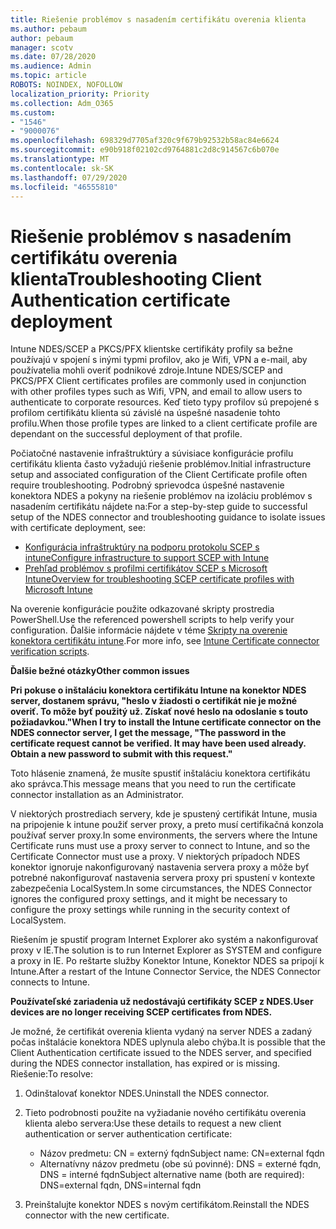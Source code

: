 ```yaml
---
title: Riešenie problémov s nasadením certifikátu overenia klienta
ms.author: pebaum
author: pebaum
manager: scotv
ms.date: 07/28/2020
ms.audience: Admin
ms.topic: article
ROBOTS: NOINDEX, NOFOLLOW
localization_priority: Priority
ms.collection: Adm_O365
ms.custom:
- "1546"
- "9000076"
ms.openlocfilehash: 698329d7705af320c9f679b92532b58ac84e6624
ms.sourcegitcommit: e90b918f02102cd9764881c2d8c914567c6b070e
ms.translationtype: MT
ms.contentlocale: sk-SK
ms.lasthandoff: 07/29/2020
ms.locfileid: "46555810"
---
```

# <a name="troubleshooting-client-authentication-certificate-deployment"></a><span data-ttu-id="b3b74-102">Riešenie problémov s nasadením certifikátu overenia klienta</span><span class="sxs-lookup"><span data-stu-id="b3b74-102">Troubleshooting Client Authentication certificate deployment</span></span>

<span data-ttu-id="b3b74-103">Intune NDES/SCEP a PKCS/PFX klientske certifikáty profily sa bežne používajú v spojení s inými typmi profilov, ako je Wifi, VPN a e-mail, aby používatelia mohli overiť podnikové zdroje.</span><span class="sxs-lookup"><span data-stu-id="b3b74-103">Intune NDES/SCEP and PKCS/PFX Client certificates profiles are commonly used in conjunction with other profiles types such as Wifi, VPN, and email to allow users to authenticate to corporate resources.</span></span> <span data-ttu-id="b3b74-104">Keď tieto typy profilov sú prepojené s profilom certifikátu klienta sú závislé na úspešné nasadenie tohto profilu.</span><span class="sxs-lookup"><span data-stu-id="b3b74-104">When those profile types are linked to a client certificate profile are dependant on the successful deployment of that profile.</span></span>

<span data-ttu-id="b3b74-105">Počiatočné nastavenie infraštruktúry a súvisiace konfigurácie profilu certifikátu klienta často vyžadujú riešenie problémov.</span><span class="sxs-lookup"><span data-stu-id="b3b74-105">Initial infrastructure setup and associated configuration of the Client Certificate profile often require troubleshooting.</span></span> <span data-ttu-id="b3b74-106">Podrobný sprievodca úspešné nastavenie konektora NDES a pokyny na riešenie problémov na izoláciu problémov s nasadením certifikátu nájdete na:</span><span class="sxs-lookup"><span data-stu-id="b3b74-106">For a step-by-step guide to successful setup of the NDES connector and troubleshooting guidance to isolate issues with certificate deployment, see:</span></span> 

- [<span data-ttu-id="b3b74-107">Konfigurácia infraštruktúry na podporu protokolu SCEP s intune</span><span class="sxs-lookup"><span data-stu-id="b3b74-107">Configure infrastructure to support SCEP with Intune</span></span>](https://support.microsoft.com/help/4459540/troubleshoot-ndes-configuration-for-use-with-intune)
- [<span data-ttu-id="b3b74-108">Prehľad problémov s profilmi certifikátov SCEP s Microsoft Intune</span><span class="sxs-lookup"><span data-stu-id="b3b74-108">Overview for troubleshooting SCEP certificate profiles with Microsoft Intune</span></span>](https://support.microsoft.com/help/4457481/troubleshooting-scep-certificate-profile-deployment-in-intune)

<span data-ttu-id="b3b74-109">Na overenie konfigurácie použite odkazované skripty prostredia PowerShell.</span><span class="sxs-lookup"><span data-stu-id="b3b74-109">Use the referenced powershell scripts to help verify your configuration.</span></span> <span data-ttu-id="b3b74-110">Ďalšie informácie nájdete v téme [Skripty na overenie konektora certifikátu intune](https://github.com/microsoftgraph/powershell-intune-samples/tree/master/CertificationAuthority).</span><span class="sxs-lookup"><span data-stu-id="b3b74-110">For more info, see [Intune Certificate connector verification scripts](https://github.com/microsoftgraph/powershell-intune-samples/tree/master/CertificationAuthority).</span></span>

  
<span data-ttu-id="b3b74-111">**Ďalšie bežné otázky**</span><span class="sxs-lookup"><span data-stu-id="b3b74-111">**Other common issues**</span></span>

<span data-ttu-id="b3b74-112">**Pri pokuse o inštaláciu konektora certifikátu Intune na konektor NDES server, dostanem správu, "heslo v žiadosti o certifikát nie je možné overiť. To môže byť použitý už. Získať nové heslo na odoslanie s touto požiadavkou."**</span><span class="sxs-lookup"><span data-stu-id="b3b74-112">**When I try to install the Intune certificate connector on the NDES connector server, I get the message, "The password in the certificate request cannot be verified. It may have been used already. Obtain a new password to submit with this request."**</span></span>  

<span data-ttu-id="b3b74-113">Toto hlásenie znamená, že musíte spustiť inštaláciu konektora certifikátu ako správca.</span><span class="sxs-lookup"><span data-stu-id="b3b74-113">This message means that you need to run the certificate connector installation as an Administrator.</span></span>

<span data-ttu-id="b3b74-114">V niektorých prostrediach servery, kde je spustený certifikát Intune, musia na pripojenie k intune použiť server proxy, a preto musí certifikačná konzola používať server proxy.</span><span class="sxs-lookup"><span data-stu-id="b3b74-114">In some environments, the servers where the Intune Certificate runs must use a proxy server to connect to Intune, and so the Certificate Connector must use a proxy.</span></span> <span data-ttu-id="b3b74-115">V niektorých prípadoch NDES konektor ignoruje nakonfigurovaný nastavenia servera proxy a môže byť potrebné nakonfigurovať nastavenia servera proxy pri spustení v kontexte zabezpečenia LocalSystem.</span><span class="sxs-lookup"><span data-stu-id="b3b74-115">In some circumstances, the NDES Connector ignores the configured proxy settings, and it might be necessary to configure the proxy settings while running in the security context of LocalSystem.</span></span> 
 
<span data-ttu-id="b3b74-116">Riešením je spustiť program Internet Explorer ako systém a nakonfigurovať proxy v IE.</span><span class="sxs-lookup"><span data-stu-id="b3b74-116">The solution is to run Internet Explorer as SYSTEM and configure a proxy in IE.</span></span> <span data-ttu-id="b3b74-117">Po reštarte služby Konektor Intune, Konektor NDES sa pripojí k Intune.</span><span class="sxs-lookup"><span data-stu-id="b3b74-117">After a restart of the Intune Connector Service, the NDES Connector connects to Intune.</span></span>

<span data-ttu-id="b3b74-118">**Používateľské zariadenia už nedostávajú certifikáty SCEP z NDES.**</span><span class="sxs-lookup"><span data-stu-id="b3b74-118">**User devices are no longer receiving SCEP certificates from NDES.**</span></span>

<span data-ttu-id="b3b74-119">Je možné, že certifikát overenia klienta vydaný na server NDES a zadaný počas inštalácie konektora NDES uplynula alebo chýba.</span><span class="sxs-lookup"><span data-stu-id="b3b74-119">It is possible that the Client Authentication certificate issued to the NDES server, and specified during the NDES connector installation, has expired or is missing.</span></span> <span data-ttu-id="b3b74-120">Riešenie:</span><span class="sxs-lookup"><span data-stu-id="b3b74-120">To resolve:</span></span> 
 
1. <span data-ttu-id="b3b74-121">Odinštalovať konektor NDES.</span><span class="sxs-lookup"><span data-stu-id="b3b74-121">Uninstall the NDES connector.</span></span>  
2. <span data-ttu-id="b3b74-122">Tieto podrobnosti použite na vyžiadanie nového certifikátu overenia klienta alebo servera:</span><span class="sxs-lookup"><span data-stu-id="b3b74-122">Use these details to request a new client authentication or server authentication certificate:</span></span> 
 
    - <span data-ttu-id="b3b74-123">Názov predmetu: CN = externý fqdn</span><span class="sxs-lookup"><span data-stu-id="b3b74-123">Subject name: CN=external fqdn</span></span>  
    - <span data-ttu-id="b3b74-124">Alternatívny názov predmetu (obe sú povinné): DNS = externé fqdn, DNS = interné fqdn</span><span class="sxs-lookup"><span data-stu-id="b3b74-124">Subject alternative name (both are required): DNS=external fqdn, DNS=internal fqdn</span></span> 
 
3. <span data-ttu-id="b3b74-125">Preinštalujte konektor NDES s novým certifikátom.</span><span class="sxs-lookup"><span data-stu-id="b3b74-125">Reinstall the NDES connector with the new certificate.</span></span>